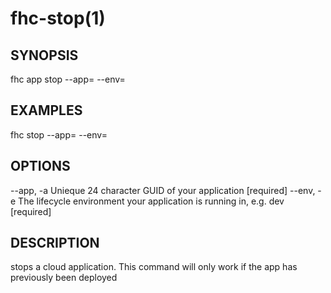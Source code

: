 fhc-stop(1)
===========
## SYNOPSIS

 fhc app stop --app=<app> --env=<env>

## EXAMPLES

  fhc stop --app=<appGuid> --env=<environmentName>    


## OPTIONS

  --app, -a  Unieque 24 character GUID of your application                       [required]
  --env, -e  The lifecycle environment your application is running in, e.g. dev  [required]

## DESCRIPTION

stops a cloud application. This command will only work if the app has previously been deployed

